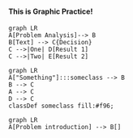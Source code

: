 #### This is Graphic Practice!

```mermaid
graph LR 
A[Problem Analysis]--> B
B[Text] --> C{Decision}
C -->|One| D[Result 1] 
C -->|Two| E[Result 2]
```
```mermaid 
graph LR 
A["Something"]:::someclass --> B 
B --> C 
A --> C
D --> C 
classDef someclass fill:#f96;
```

```mermaid
graph LR
A[Problem introduction] --> B[]
```


